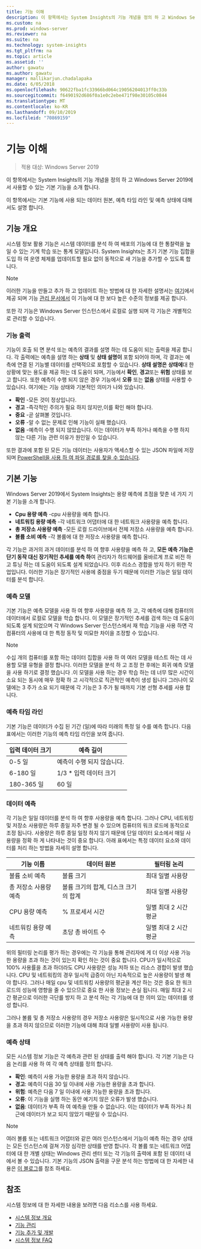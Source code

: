 ```yaml
---
title: 기능 이해
description: 이 항목에서는 System Insights의 기능 개념을 정의 하 고 Windows Server 2019에서 사용할 수 있는 기본 기능을 소개 합니다.
ms.custom: na
ms.prod: windows-server
ms.reviewer: na
ms.suite: na
ms.technology: system-insights
ms.tgt_pltfrm: na
ms.topic: article
ms.assetid: ''
author: gawatu
ms.author: gawatu
manager: mallikarjun.chadalapaka
ms.date: 6/05/2018
ms.openlocfilehash: 90622fba1fc33966bd064c19056204013ff0c33b
ms.sourcegitcommit: f6490192d686f0a1e0c2ebe471f98e30105c0844
ms.translationtype: MT
ms.contentlocale: ko-KR
ms.lasthandoff: 09/10/2019
ms.locfileid: "70869159"
---
```

# <a name="understanding-capabilities"></a>기능 이해

>적용 대상: Windows Server 2019

이 항목에서는 System Insights의 기능 개념을 정의 하 고 Windows Server 2019에서 사용할 수 있는 기본 기능을 소개 합니다. 

이 항목에서는 기본 기능에 사용 되는 데이터 원본, 예측 타임 라인 및 예측 상태에 대해서도 설명 합니다. 

## <a name="capability-overview"></a>기능 개요
시스템 정보 활용 기능은 시스템 데이터를 분석 하 여 배포의 기능에 대 한 통찰력을 높일 수 있는 기계 학습 또는 통계 모델입니다. System Insights는 초기 기본 기능 집합을 도입 하 여 운영 체제를 업데이트할 필요 없이 동적으로 새 기능을 추가할 수 있도록 합니다. 

>[!NOTE]
>이러한 기능을 만들고 추가 하 고 업데이트 하는 방법에 대 한 자세한 설명서는 [여기](adding-and-developing-capabilities.md)에서 제공 되며 기능 [관리 문서에서](managing-capabilities.md) 이 기능에 대 한 보다 높은 수준의 정보를 제공 합니다.

또한 각 기능은 Windows Server 인스턴스에서 로컬로 실행 되며 각 기능은 개별적으로 관리할 수 있습니다.

### <a name="capability-outputs"></a>기능 출력
기능이 호출 되 면 분석 또는 예측의 결과를 설명 하는 데 도움이 되는 출력을 제공 합니다. 각 출력에는 예측을 설명 하는 **상태** 및 **상태 설명이** 포함 되어야 하며, 각 결과는 예측에 연결 된 기능별 데이터를 선택적으로 포함할 수 있습니다. **상태 설명은** **상태에**대 한 상황에 맞는 용도을 제공 하는 데 도움이 되며, 기능에서 **확인**, **경고**또는 **위험** 상태를 보고 합니다. 또한 예측이 수행 되지 않은 경우 기능에서 **오류** 또는 **없음** 상태를 사용할 수 있습니다. 여기에는 기능 상태와 기본적인 의미가 나와 있습니다. 

- **확인** -모든 것이 정상입니다.
- **경고** -즉각적인 주의가 필요 하지 않지만,이를 확인 해야 합니다. 
- **중요** -곧 살펴볼 것입니다. 
- **오류** -알 수 없는 문제로 인해 기능이 실패 했습니다. 
- **없음** -예측이 수행 되지 않았습니다. 이는 데이터가 부족 하거나 예측을 수행 하지 않는 다른 기능 관련 이유가 원인일 수 있습니다. 

또한 결과에 포함 된 모든 기능 데이터는 사용자가 액세스할 수 있는 JSON 파일에 저장 되며 [PowerShell을 사용 하 여 파일 경로를 찾을 수 있습니다](https://docs.microsoft.com/windows-server/manage/system-insights/managing-capabilities#retrieving-capability-results). 

## <a name="default-capabilities"></a>기본 기능
Windows Server 2019에서 System Insights는 용량 예측에 초점을 맞춘 네 가지 기본 기능을 소개 합니다.

- **Cpu 용량 예측** -cpu 사용량을 예측 합니다. 
- **네트워킹 용량 예측** -각 네트워크 어댑터에 대 한 네트워크 사용량을 예측 합니다. 
- **총 저장소 사용량 예측** -모든 로컬 드라이브에서 전체 저장소 사용량을 예측 합니다. 
- **볼륨 소비 예측** -각 볼륨에 대 한 저장소 사용량을 예측 합니다.

각 기능은 과거의 과거 데이터를 분석 하 여 향후 사용량을 예측 하 고, **모든 예측 기능은 단기 동작 대신 장기적인 추세를 예측 하**여 관리자가 하드웨어를 올바르게 프로 비전 하 고 튜닝 하는 데 도움이 되도록 설계 되었습니다. 이후 리소스 경합을 방지 하기 위한 작업입니다. 이러한 기능은 장기적인 사용에 중점을 두기 때문에 이러한 기능은 일일 데이터를 분석 합니다. 

### <a name="forecasting-model"></a>예측 모델
기본 기능은 예측 모델을 사용 하 여 향후 사용량을 예측 하 고, 각 예측에 대해 컴퓨터의 데이터에서 로컬로 모델을 학습 합니다. 이 모델은 장기적인 추세를 검색 하는 데 도움이 되도록 설계 되었으며 각 Windows Server 인스턴스에서 재 학습 기능을 사용 하면 각 컴퓨터의 사용에 대 한 특정 동작 및 미묘한 차이을 조정할 수 있습니다.

>[!NOTE]
>수십 개의 컴퓨터를 포함 하는 데이터 집합을 사용 하 여 여러 모델을 테스트 하는 데 사용할 모델 유형을 결정 합니다. 이러한 모델을 분석 하 고 조정 한 후에는 회귀 예측 모델을 사용 하기로 결정 했습니다 .이 모델을 사용 하는 경우 학습 하는 데 너무 많은 시간이 소요 되는 동시에 매우 정확 하 고 시각적으로 직관적인 예측이 생성 됩니다 그러나이 모델에는 3 주가 소요 되기 때문에 각 기능은 3 주가 될 때까지 기본 선형 추세를 사용 합니다.

### <a name="forecasting-timelines"></a>예측 타임 라인
기본 기능은 데이터가 수집 된 기간 (일)에 따라 미래의 특정 일 수를 예측 합니다. 다음 표에서는 이러한 기능의 예측 타임 라인을 보여 줍니다.

| 입력 데이터 크기 | 예측 길이 |
| --------------- | --------------- |
| 0-5 일 | 예측이 수행 되지 않습니다. |
| 6-180 일 | 1/3 * 입력 데이터 크기 |
| 180-365 일 | 60 일 | 

### <a name="forecasting-data"></a>데이터 예측
각 기능은 일일 데이터를 분석 하 여 향후 사용량을 예측 합니다. 그러나 CPU, 네트워킹 및 저장소 사용량은 하루 종일 자주 변경 될 수 있으며 컴퓨터의 워크 로드에 동적으로 조정 됩니다. 사용량은 하루 종일 일정 하지 않기 때문에 단일 데이터 요소에서 매일 사용량을 정확 하 게 나타내는 것이 중요 합니다. 아래 표에서는 특정 데이터 요소와 데이터를 처리 하는 방법을 자세히 설명 합니다.


| 기능 이름 | 데이터 원본 | 필터링 논리 |
| --------------- | -------------- | ---------------- |
 볼륨 소비 예측          | 볼륨 크기                    | 최대 일별 사용량              
 총 저장소 사용량 예측   | 볼륨 크기의 합계, 디스크 크기의 합계              | 최대 일별 사용량             
 CPU 용량 예측                | % 프로세서 시간  | 일별 최대 2 시간 평균   
 네트워킹 용량 예측         | 초당 총 바이트 수         | 일별 최대 2 시간 평균  

위의 필터링 논리를 평가 하는 경우에는 각 기능을 통해 관리자에 게 더 이상 사용 가능한 용량을 초과 하는 것이 있는지 확인 하는 것이 중요 합니다. CPU가 일시적으로 100% 사용률을 초과 하더라도 CPU 사용량은 성능 저하 또는 리소스 경합이 발생 했습니다. CPU 및 네트워킹의 경우 일시적 급증이 아닌 지속적으로 높은 사용량이 발생 해야 합니다. 그러나 매일 cpu 및 네트워킹 사용량의 평균을 계산 하는 것은 중요 한 워크 로드의 성능에 영향을 줄 수 있으므로 중요 한 사용 정보는 손실 됩니다. 매일 최대 2 시간 평균으로 이러한 극단를 방지 하 고 분석 하는 각 기능에 대 한 의미 있는 데이터를 생성 합니다.

그러나 볼륨 및 총 저장소 사용량의 경우 저장소 사용량은 일시적으로 사용 가능한 용량을 초과 하지 않으므로 이러한 기능에 대해 최대 일별 사용량이 사용 됩니다. 

### <a name="forecasting-statuses"></a>예측 상태
모든 시스템 정보 기능은 각 예측과 관련 된 상태를 출력 해야 합니다. 각 기본 기능은 다음 논리를 사용 하 여 각 예측 상태를 정의 합니다.
- **확인**: 예측이 사용 가능한 용량을 초과 하지 않습니다.
- **경고**: 예측이 다음 30 일 이내에 사용 가능한 용량을 초과 합니다. 
- **위험**: 예측은 다음 7 일 이내에 사용 가능한 용량을 초과 합니다. 
- **오류**: 이 기능을 실행 하는 동안 예기치 않은 오류가 발생 했습니다. 
- **없음**: 데이터가 부족 하 여 예측을 만들 수 없습니다. 이는 데이터가 부족 하거나 최근에 데이터가 보고 되지 않았기 때문일 수 있습니다.

>[!NOTE]
>여러 볼륨 또는 네트워크 어댑터와 같은 여러 인스턴스에서 기능이 예측 하는 경우 상태는 모든 인스턴스에 걸쳐 가장 심각한 상태를 반영 합니다. 각 볼륨 또는 네트워크 어댑터에 대 한 개별 상태는 Windows 관리 센터 또는 각 기능의 출력에 포함 된 데이터 내에서 볼 수 있습니다. 기본 기능의 JSON 출력을 구문 분석 하는 방법에 대 한 자세한 내용은 [이 블로그](https://aka.ms/systeminsights-mitigationscripts)를 참조 하세요. 


## <a name="see-also"></a>참조
시스템 정보에 대 한 자세한 내용을 보려면 다음 리소스를 사용 하세요.

- [시스템 정보 개요](overview.md)
- [기능 관리](managing-capabilities.md)
- [기능 추가 및 개발](adding-and-developing-capabilities.md)
- [시스템 정보 FAQ](faq.md)
